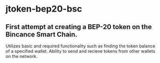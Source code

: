 # jtoken-bep20-bsc
First attempt at creating a BEP-20 token on the Bincance Smart Chain.
-
Utilizes basic and required functionality such as finding the token balance of a specified wallet. Ability to send and recieve tokens from other wallets on the network.
